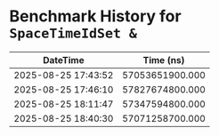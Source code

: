 # Benchmark History for `SpaceTimeIdSet &`

| DateTime | Time (ns) |
|----------|----------|
| 2025-08-25 17:43:52 | 57053651900.000 |
| 2025-08-25 17:46:10 | 57827674800.000 |
| 2025-08-25 18:11:47 | 57347594800.000 |
| 2025-08-25 18:40:30 | 57071258700.000 |
